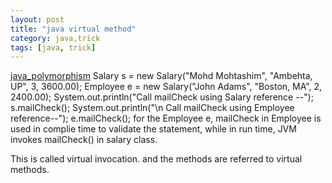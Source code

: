 ```yaml
---
layout: post
title: "java virtual method"
category: java,trick
tags: [java, trick]
---
```

[java_polymorphism](http://www.tutorialspoint.com/java/java_polymorphism.htm)
    Salary s = new Salary("Mohd Mohtashim", "Ambehta, UP", 3, 3600.00);
    Employee e = new Salary("John Adams", "Boston, MA", 2, 2400.00);
    System.out.println("Call mailCheck using Salary reference --");
    s.mailCheck();
    System.out.println("\n Call mailCheck using Employee reference--");
    e.mailCheck();
for the Employee e, mailCheck in Employee is used in complie time to validate the statement, while in run time, JVM invokes mailCheck() in salary class.    

This is called virtual invocation. and the methods are referred to virtual methods.
